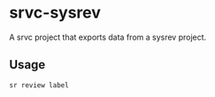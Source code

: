 # srvc-sysrev

A srvc project that exports data from a sysrev project.

## Usage

`sr review label`
